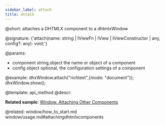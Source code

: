 ```yaml
---
sidebar_label: attach
title: attach
---          
```


@short: attaches a DHTMLX component to a dhtmlxWindow

@signature: {'attach(name: string | IViewFn | IView | IViewConstructor | any, config?: any): void;'}

@params:
- component 		string,object 		the name or object of a component
- config 			object 				optional, the configuration settings of a component

@example:
dhxWindow.attach("richtext",{mode: "document"});
dhxWindow.show();


@template: api_method
@descr:


**Related sample**: [Window. Attaching Other Components](https://snippet.dhtmlx.com/t9ncuuou)


@related: window/how_to_start.md
window/usage.md#attachingdhtmlxcomponents
